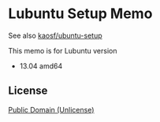 # Lubuntu Setup Memo

See also [kaosf/ubuntu-setup](https://github.com/kaosf/ubuntu-setup)

This memo is for Lubuntu version

* 13.04 amd64

## License

[Public Domain (Unlicense)](http://choosealicense.com/licenses/public-domain/)
